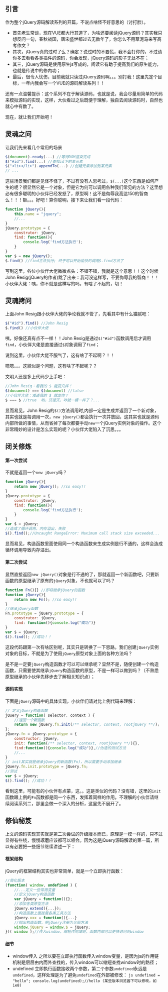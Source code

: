 ## 引言 ##
作为整个jQuery源码解读系列的开篇，不说点啥怪不好意思的（讨打脸）。

 - 首先老生常谈，现在VUE都大行其道了，为啥还要阅读jQuery源码？其实我只想反问一句，春秋战国，唐宋盛世都过去无数年了，你怎么不用草泥马来写高考作文？
 - 其次，jQuery真的过时了么？确定？说过时的不要慌，我不会打你的，不过请你多去看看各类插件的源码，你会发现，jQuery源码的影子无处不在；
 - 其三，jQuery源码是使用原生js写成的，阅读它有助于提高我们的原生能力，也就是传说中的修内功；
 - 最后，很令人忧伤，目前我就只读过jQuery源码啊。。。别打我！这里先定个目标，一年内我会写一个VUE的源码解读系列！！

还有一点温馨提示：这个系列不在于解读源码，也就是说，我会尽量用简单的代码来模拟源码的实现，这样，大伙看过之后既便于理解，独自去阅读源码时，自然也就心中有数了。

现在，就让我们开始吧！

## 灵魂之问 ##
让我们先来看几个常用的场景
```js
$(document).ready(...) //等待DOM渲染完成
$("#id").find(...) //查找id下的某元素
$("<li></li>").appendTo(...) //创建元素添加到某元素
// ...
```
这些场景我们都是见怪不怪了，不过有没有人思考过，`$(...)`这个东西是如何产生的呢？很显然它是一个对象，但是它为何可以调用各种我们常见的方法？这里想必有很多聪明的小伙伴已经发怒了，原型啊！这不是侮辱我高达150的智商么！！！额。。。好吧！算你聪明，接下来让我们看一段代码：
```js
function jQuery(){
	this.name = "jquery";
    //...
}
jQuery.prototype = {
	construtor: jQuery,
    find: function(){
    	console.log('find方法执行');
    }
}
var $ = new jQuery();
$.find() //find方法执行; 终于可以开始愉快的调用$.find方法了
```
写到这里，各位小伙伴大佬微微点头：不错不错，我就是这个意思！！这个时候John Resig(jQuery的作者)跳了出来：我可没这样写，不要侮辱我的智商！！！小伙伴大佬：咦，你不就是这样写的吗，有啥了不起的，切！

## 灵魂拷问 ##
上面John Resig跟小伙伴大佬的争论我就不管了，先看其中有什么猫腻吧：
```js
$("#id").find() //John Resig
$.find() //小伙伴大佬
```
咦，好像还真有点不一样！！John Resig是通过`$("#id")`函数调用后才调用`find`，小伙伴大佬是直接通过`$`对象调用了`find`；

说到这里，小伙伴大佬不服气了，这有啥了不起啊？！！

嗯嗯。。。这貌似是个问题，这有啥了不起呢？？

文明人还是多上代码少上手吧：
```js
//John Resig：看我的 $ 能变几样！
$(document) === $(document) //false
//小伙伴大佬：难道我的 $ 就虚你？
$ === $ //true  哟，沃德天，咋就一模一样了？...
```
显而易见，John Resig的`$()`方法调用时,内部一定是生成并返回了一个新对象，其实也就是每调用一次，`new jQuery()`都会执行一次并放回，这其实也就是源码内部所做的事情，从而省掉了每次都要手动`new`一个jQuery实例对象的操作。这个非常精妙的设计是怎么实现的呢？小伙伴大佬陷入了沉思。。。

## 闭关修炼 ##
#### 第一次尝试
不就是返回一个`new jQuery`吗？
```js
function jQuery(){
	return new jQuery(); //so easy!!
}
jQuery.prototype = {
	construtor: jQuery,
    find: function(){
    	console.log('find方法执行');
    }
}
var $ = jQuery;
//造成了循环调用，内存溢出，失败
$().find();//Uncaught RangeError: Maximum call stack size exceeded...
```

显而易见，构造函数里面使用同一个构造函数来生成实例是行不通的，这样会造成循环调用导致内存溢出。


#### 第二次尝试
显然直接返回`new jQuery()`对象是行不通的了，那就返回一个新函数吧，只要新函数的原型继承了原有的`jQuery`对象，不也就可以了吗？
```js
function Fn(){} //即将继承jQuery的函数
function jQuery(){
	return new Fn(); //so easy!!
}
//继承jQuery函数
Fn.prototype = jQuery.prototype = {
	construtor: jQuery,
    find: function(){console.log("成功")}
}
var $ = jQuery;
$().find(); //成功！！
```

这段代码跟第一次有啥区别呢，其实只是转换了一下思路。我们创建`jQuery`实例对象的目标，不就是为了使用`jQuery`原型对象上面的各种方法吗？

是不是一定要`jQuery`构造函数才可以可以继承呢？显然不是，随便创建一个构造函数，只需要使其继承`jQuery`构造函数的原型，不是一样可以做到吗？（不熟悉原型继承的小伙伴先移步去了解相关知识点）；



#### 源码实现
下面是`jQuery`源码中的具体实现，小伙伴们请对比上例代码来理解：
```js
// 定义jQuery构造函数
jQuery = function( selector, context ) {
	//返回一个新函数
    return new jQuery.fn.init(/** selector, context, rootjQuery **/);
};
jQuery.fn = jQuery.prototype = {
	constructor: jQuery,
    init: function(/** selector, context, rootjQuery **/){},
    find:function(){console.log("成功")},//伪造的测试方法
    //...
}
// init其实就是继承jQuery的新函数(Fn)，所以需要手动添加继承
jQuery.fn.init.prototype = jQuery.fn;
//测试
var $ = jQuery;
$().find(); //成功！！
```

看到这里，可能有的小伙伴有点蒙，这。。这是类似的代码？没有错，这里的`init`函数跟上例的`Fn`函数都是同一个东西，发挥着同样的作用。不理解的小伙伴请继续阅读系列二，那里会做一个深入的分析，这里先不展开了。


## 修仙秘笈 ##
上文的源码实现其实就是第二次尝试的升级版本而已，原理是一模一样的，只不过显得有些绕，慢慢琢磨应该都可以领会。因为这是jQuery源码解读的第一篇，所以有必要把一些细节继续讲述一下：

#### 框架结构
jQuery的框架结构其实也非常简单，就是一个立即执行函数：
```js
//简化版本
(function( window, undefined ) {
	//...定义一些常用变量
    //定义jQuery构造函数
	var jQuery = function(){};
    //添加各类原型方法
    jQuery.extend({...});
    //构造函数上面挂载各类工具方法
    jQuery.xxx = function(){...}
    //抛出构造函数，把jQuery注册为全局方法
    window.jQuery = window.$ = jQuery;
})( window );//传入window，缩短作用域链，函数内部可以更快访问到window
```

#### 细节

   - window传入
     之所以要在立即执行函数传入window变量，是因为js的作用链机制是层层由内而外查找的，传入window可以缩短查找window时的路径；
   - undefined
   	立即执行函数接收两个参数，第二个参数`undefined`永远是`undefined`，这样处理是为了避免`undefined`在外部被修改：
    ```js
    undefined = "hello";
    console.log(undefined);//hello (某些版本浏览器下可以修改，如ie8)
    ```









